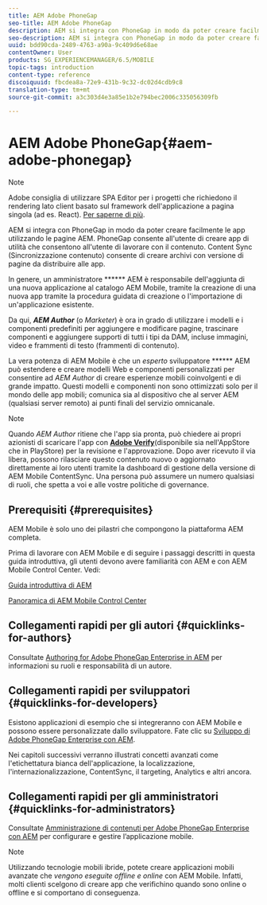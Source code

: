 ```yaml
---
title: AEM Adobe PhoneGap
seo-title: AEM Adobe PhoneGap
description: AEM si integra con PhoneGap in modo da poter creare facilmente le app utilizzando le pagine AEM. Segui questa pagina per iniziare a usare Adobe PhoneGap Enterprise.
seo-description: AEM si integra con PhoneGap in modo da poter creare facilmente le app utilizzando le pagine AEM. Segui questa pagina per iniziare a usare Adobe PhoneGap Enterprise.
uuid: bdd90cda-2489-4763-a90a-9c409d6e68ae
contentOwner: User
products: SG_EXPERIENCEMANAGER/6.5/MOBILE
topic-tags: introduction
content-type: reference
discoiquuid: fbcdea8a-72e9-431b-9c32-dc02d4cdb9c8
translation-type: tm+mt
source-git-commit: a3c303d4e3a85e1b2e794bec2006c335056309fb

---
```



# AEM Adobe PhoneGap{#aem-adobe-phonegap}

>[!NOTE]
>
>Adobe consiglia di utilizzare SPA Editor per i progetti che richiedono il rendering lato client basato sul framework dell&#39;applicazione a pagina singola (ad es. React). [Per saperne di più](/help/sites-developing/spa-overview.md).

AEM si integra con PhoneGap in modo da poter creare facilmente le app utilizzando le pagine AEM. PhoneGap consente all&#39;utente di creare app di utilità che consentono all&#39;utente di lavorare con il contenuto. Content Sync (Sincronizzazione contenuto) consente di creare archivi con versione di pagine da distribuire alle app.

In genere, un amministratore ****** AEM è responsabile dell&#39;aggiunta di una nuova applicazione al catalogo AEM Mobile, tramite la creazione di una nuova app tramite la procedura guidata di creazione o l&#39;importazione di un&#39;applicazione esistente.

Da qui, ***AEM Author*** (o *Marketer*) è ora in grado di utilizzare i modelli e i componenti predefiniti per aggiungere e modificare pagine, trascinare componenti e aggiungere supporti di tutti i tipi da DAM, incluse immagini, video e frammenti di testo (frammenti di contenuto).

La vera potenza di AEM Mobile è che un *esperto* sviluppatore ****** AEM può estendere e creare modelli Web e componenti personalizzati per consentire ad *AEM Author* di creare esperienze mobili coinvolgenti e di grande impatto. Questi modelli e componenti non sono ottimizzati solo per il mondo delle app mobili; comunica sia al dispositivo che al server AEM (qualsiasi server remoto) ai punti finali del servizio omnicanale.

>[!NOTE]
>
>Quando *AEM Author* ritiene che l&#39;app sia pronta, può chiedere ai propri azionisti di scaricare l&#39;app con **[Adobe Verify](/help/mobile/phonegap-mobile-quickstart.md)**(disponibile sia nell&#39;AppStore che in PlayStore) per la revisione e l&#39;approvazione. Dopo aver ricevuto il via libera, possono rilasciare questo contenuto nuovo o aggiornato direttamente ai loro utenti tramite la dashboard di gestione della versione di AEM Mobile ContentSync. Una persona può assumere un numero qualsiasi di ruoli, che spetta a voi e alle vostre politiche di governance.

## Prerequisiti {#prerequisites}

AEM Mobile è solo uno dei pilastri che compongono la piattaforma AEM completa.

Prima di lavorare con AEM Mobile e di seguire i passaggi descritti in questa guida introduttiva, gli utenti devono avere familiarità con AEM e con AEM Mobile Control Center. Vedi:

[Guida introduttiva di AEM](/help/sites-deploying/deploy.md)

[Panoramica di AEM Mobile Control Center](/help/mobile/phonegap-authoring-apps.md)

## Collegamenti rapidi per gli autori {#quicklinks-for-authors}

Consultate [Authoring for Adobe PhoneGap Enterprise in AEM](/help/mobile/phonegap.md) per informazioni su ruoli e responsabilità di un autore.

## Collegamenti rapidi per sviluppatori {#quicklinks-for-developers}

Esistono applicazioni di esempio che si integreranno con AEM Mobile e possono essere personalizzate dallo sviluppatore. Fate clic su [Sviluppo di Adobe PhoneGap Enterprise con AEM](/help/mobile/developing-in-phonegap.md).

Nei capitoli successivi verranno illustrati concetti avanzati come l&#39;etichettatura bianca dell&#39;applicazione, la localizzazione, l&#39;internazionalizzazione, ContentSync, il targeting, Analytics e altri ancora.

## Collegamenti rapidi per gli amministratori {#quicklinks-for-administrators}

Consultate [Amministrazione di contenuti per Adobe PhoneGap Enterprise con AEM](/help/mobile/administer-phonegap.md) per configurare e gestire l’applicazione mobile.

>[!NOTE]
>
>Utilizzando tecnologie mobili ibride, potete creare applicazioni mobili avanzate che *vengono eseguite offline e online* con AEM Mobile. Infatti, molti clienti scelgono di creare app che verifichino quando sono online o offline e si comportano di conseguenza.
